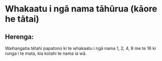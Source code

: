 # Whakaatu i ngā nama tāhūrua (kāore he tātai)

## Herenga:

Waihangatia tētahi papatono ki te whakaatu i ngā nama 1, 2, 4, 8 me te 16 ki runga i te mata, kia kotahi te nama ia wā.